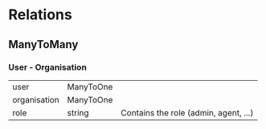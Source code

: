 # Relations

## ManyToMany

### User - Organisation

|              |           |                                       |
| ------------ | --------- | ------------------------------------- |
| user         | ManyToOne |                                       |
| organisation | ManyToOne |                                       |
| role         | string    | Contains the role (admin, agent, ...) |
